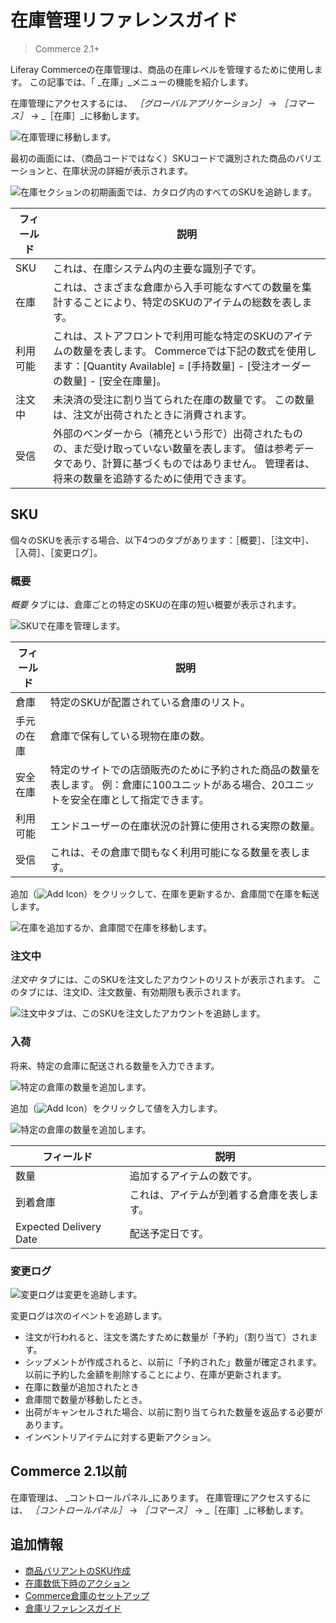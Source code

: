 # 在庫管理リファレンスガイド

> Commerce 2.1+

Liferay Commerceの在庫管理は、商品の在庫レベルを管理するために使用します。 この記事では、「 _在庫」_メニューの機能を紹介します。

在庫管理にアクセスするには、 _［グローバルアプリケーション］_ &rarr; _［コマース］_ &rarr; _［在庫］_に移動します。

![在庫管理に移動します。](./inventory-management-reference-guide/images/01.png)

最初の画面には、（商品コードではなく）SKUコードで識別された商品のバリエーションと、在庫状況の詳細が表示されます。

![在庫セクションの初期画面では、カタログ内のすべてのSKUを追跡します。](./inventory-management-reference-guide/images/02.png)

| フィールド | 説明                                                                                                                 |
| ----- | ------------------------------------------------------------------------------------------------------------------ |
| SKU   | これは、在庫システム内の主要な識別子です。                                                                                              |
| 在庫    | これは、さまざまな倉庫から入手可能なすべての数量を集計することにより、特定のSKUのアイテムの総数を表します。                                                            |
| 利用可能  | これは、ストアフロントで利用可能な特定のSKUのアイテムの数量を表します。 Commerceでは下記の数式を使用します：[Quantity Available] = [手持数量] - [受注オーダーの数量] - [安全在庫量]。 |
| 注文中   | 未決済の受注に割り当てられた在庫の数量です。 この数量は、注文が出荷されたときに消費されます。                                                                    |
| 受信    | 外部のベンダーから（補充という形で）出荷されたものの、まだ受け取っていない数量を表します。 値は参考データであり、計算に基づくものではありません。 管理者は、将来の数量を追跡するために使用できます。                |

## SKU

個々のSKUを表示する場合、以下4つのタブがあります：［概要］、［注文中］、［入荷］、［変更ログ］。

### 概要

_概要_ タブには、倉庫ごとの特定のSKUの在庫の短い概要が表示されます。

![SKUで在庫を管理します。](./inventory-management-reference-guide/images/03.png)

| フィールド | 説明                                                                       |
| ----- | ------------------------------------------------------------------------ |
| 倉庫    | 特定のSKUが配置されている倉庫のリスト。                                                    |
| 手元の在庫 | 倉庫で保有している現物在庫の数。                                                         |
| 安全在庫  | 特定のサイトでの店頭販売のために予約された商品の数量を表します。 例：倉庫に100ユニットがある場合、20ユニットを安全在庫として指定できます。 |
| 利用可能  | エンドユーザーの在庫状況の計算に使用される実際の数量。                                              |
| 受信    | これは、その倉庫で間もなく利用可能になる数量を表します。                                             |

追加（![Add Icon](../../images/icon-add.png)）をクリックして、在庫を更新するか、倉庫間で在庫を転送します。

![在庫を追加するか、倉庫間で在庫を移動します。](./inventory-management-reference-guide/images/04.png)

### 注文中

_注文中_ タブには、このSKUを注文したアカウントのリストが表示されます。 このタブには、注文ID、注文数量、有効期限も表示されます。

![注文中タブは、このSKUを注文したアカウントを追跡します。](./inventory-management-reference-guide/images/08.png)

### 入荷

将来、特定の倉庫に配送される数量を入力できます。

![特定の倉庫の数量を追加します。](./inventory-management-reference-guide/images/06.png)

追加（![Add Icon](../../images/icon-add.png)）をクリックして値を入力します。

![特定の倉庫の数量を追加します。](./inventory-management-reference-guide/images/05.png)

| フィールド                  | 説明                    |
| ---------------------- | --------------------- |
| 数量                     | 追加するアイテムの数です。         |
| 到着倉庫                   | これは、アイテムが到着する倉庫を表します。 |
| Expected Delivery Date | 配送予定日です。              |

### 変更ログ

![変更ログは変更を追跡します。](./inventory-management-reference-guide/images/07.png)

変更ログは次のイベントを追跡します。

* 注文が行われると、注文を満たすために数量が「予約」（割り当て）されます。
* シップメントが作成されると、以前に「予約された」数量が確定されます。以前に予約した金額を削除することにより、在庫が更新されます。
* 在庫に数量が追加されたとき
* 倉庫間で数量が移動したとき。
* 出荷がキャンセルされた場合、以前に割り当てられた数量を返品する必要があります。
* インベントリアイテムに対する更新アクション。

## Commerce 2.1以前

在庫管理は、 _コントロールパネル_にあります。 在庫管理にアクセスするには、 _［コントロールパネル］_ &rarr; _［コマース］_ &rarr; _［在庫］_に移動します。

## 追加情報

* [商品バリアントのSKU作成](../creating-and-managing-products/products/creating-skus-for-product-variants.md)
* [在庫数低下時のアクション](./low-stock-action.md)
* [Commerce倉庫のセットアップ](./setting-up-commerce-warehouses.md)
* [倉庫リファレンスガイド](./warehouse-reference-guide.md)
